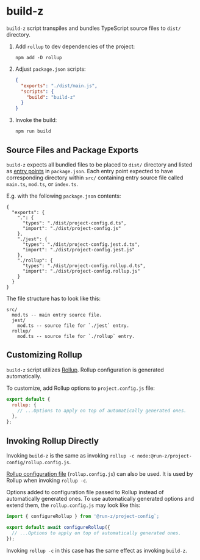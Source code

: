 # build-z

`build-z` script transpiles and bundles TypeScript source files to `dist/` directory.

1. Add `rollup` to dev dependencies of the project:
   ```shell
   npm add -D rollup
   ```
2. Adjust `package.json` scripts:
   ```json
   {
     "exports": "./dist/main.js",
     "scripts": {
       "build": "build-z"
     }
   }
   ```
3. Invoke the build:
   ```shell
   npm run build
   ```

## Source Files and Package Exports

`build-z` expects all bundled files to be placed to `dist/` directory and listed as [entry points] in `package.json`.
Each entry point expected to have corresponding directory within `src/` containing entry source file called `main.ts`,
`mod.ts`, or `index.ts`.

E.g. with the following `package.json` contents:

```jsonc
{
  "exports": {
    ".": {
      "types": "./dist/project-config.d.ts",
      "import": "./dist/project-config.js"
    },
    "./jest": {
      "types": "./dist/project-config.jest.d.ts",
      "import": "./dist/project-config.jest.js"
    },
    "./rollup": {
      "types": "./dist/project-config.rollup.d.ts",
      "import": "./dist/project-config.rollup.js"
    }
  }
}
```

The file structure has to look like this:

```
src/
  mod.ts -- main entry source file.
  jest/
    mod.ts -- source file for `./jest` entry.
  rollup/
    mod.ts -- source file for `./rollup` entry.
```

[entry points]: https://nodejs.org/dist/latest/docs/api/packages.html#package-entry-points

## Customizing Rollup

`build-z` script utilizes [Rollup]. Rollup configuration is generated automatically.

To customize, add Rollup options to `project.config.js` file:

```javascript
export default {
  rollup: {
    // ...Options to apply on top of automatically generated ones.
  },
};
```

[rollup]: https://rollupjs.org/

## Invoking Rollup Directly

Invoking `build-z` is the same as invoking `rollup -c node:@run-z/project-config/rollup.config.js`.

[Rollup configuration file][] (`rollup.config.js`) can also be used. It is used by Rollup when invoking `rollup -c`.

Options added to configuration file passed to Rollup instead of automatically generated ones. To use automatically
generated options and extend them, the `rollup.config.js` may look like this:

```javascript
import { configureRollup } from '@run-z/project-config`;

export default await configureRollup({
  // ...Options to apply on top of automatically generated ones.
});
```

Invoking `rollup -c` in this case has the same effect as invoking `build-z`.

[rollup configuration file]: https://rollupjs.org/guide/en/#configuration-files
